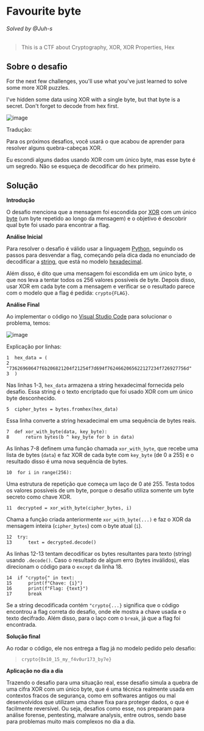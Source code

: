 # Favourite byte
###### Solved by @Juh-s
>This is a CTF about Cryptography, XOR, XOR Properties, Hex
## Sobre o desafio
For the next few challenges, you'll use what you've just learned to solve some more XOR puzzles.

I've hidden some data using XOR with a single byte, but that byte is a secret. Don't forget to decode from hex first.

![image](https://github.com/user-attachments/assets/78b8239b-e658-4fef-be8f-fcb2271a19e3)

Tradução:

Para os próximos desafios, você usará o que acabou de aprender para resolver alguns quebra-cabeças XOR.

Eu escondi alguns dados usando XOR com um único byte, mas esse byte é um segredo. Não se esqueça de decodificar do hex primeiro.

## Solução
**Introdução**

O desafio menciona que a mensagem foi escondida por [XOR](https://pt.wikipedia.org/wiki/Ou_exclusivo) com um único [byte](https://pt.wikipedia.org/wiki/Byte) (um byte repetido ao longo da mensagem) e o objetivo é descobrir qual byte foi usado para encontrar a flag.

**Análise Inicial**

Para resolver o desafio é válido usar a linguagem [Python](https://pt.wikipedia.org/wiki/Python), seguindo os passos para desvendar a flag, começando pela dica dada no enunciado de decodificar a [string](https://pt.wikipedia.org/wiki/Cadeia_de_caracteres), que está no modelo [hexadecimal](https://pt.wikipedia.org/wiki/Sistema_de_numera%C3%A7%C3%A3o_hexadecimal).

Além disso, é dito que uma mensagem foi escondida em um único byte, o que nos leva a tentar todos os 256 valores possíveis de byte. Depois disso, usar XOR em cada byte com a mensagem e verificar se o resultado parece com o modelo que a flag é pedida: `crypto{FLAG}`.

 
**Análise Final**

Ao implementar o código no [Visual Studio Code](https://pt.wikipedia.org/wiki/Visual_Studio_Code) para solucionar o problema, temos:

![image](https://github.com/user-attachments/assets/0a879457-1057-4822-9d06-72967183cc4c)

Explicação por linhas:

```
1  hex_data = (
2      "73626960647f6b206821204f21254f7d694f7624662065622127234f726927756d"
3  )
```
Nas linhas 1-3, `hex_data` armazena a string hexadecimal fornecida pelo desafio. Essa string é o texto encriptado que foi usado XOR com um único byte desconhecido.
```
5  cipher_bytes = bytes.fromhex(hex_data)
```
Essa linha converte a string hexadecimal em uma sequência de bytes reais.
```
7  def xor_with_byte(data, key_byte):
8      return bytes(b ^ key_byte for b in data)
```
As linhas 7-8 definem uma função chamada `xor_with_byte`, que recebe uma lista de bytes (`data`) e faz XOR de cada byte com `key_byte` (de 0 a 255) e o resultado disso é uma nova sequência de bytes.
```
10  for i in range(256):
```
Uma estrutura de repetição que começa um laço de 0 até 255. Testa todos os valores possíveis de um byte, porque o desafio utiliza somente um byte secreto como chave XOR.
```
11  decrypted = xor_with_byte(cipher_bytes, i)
```
Chama a função criada anteriormente `xor_with_byte(...)` e faz o XOR da mensagem inteira (`cipher_bytes`) com o byte atual (`i`).
```
12  try:
13      text = decrypted.decode()
```
As linhas 12-13 tentam decodificar os bytes resultantes para texto (string) usando `.decode()`. Caso o resultado de algum erro (bytes inválidos), elas direcionam o código para o `except` da linha 18.
```
14  if "crypto{" in text:
15      print(f"Chave: {i}")
16      print(f"Flag: {text}")
17      break
```
Se a string decodificada contém `"crypto{...}` significa que o código encontrou a flag correta do desafio, onde ele mostra a chave usada e o texto decifrado. Além disso, para o laço com o `break`, já que a flag foi encontrada.

**Solução final**

Ao rodar o código, ele nos entrega a flag já no modelo pedido pelo desafio:

>`crypto{0x10_15_my_f4v0ur173_by7e}`

**Aplicação no dia a dia**

Trazendo o desafio para uma situação real, esse desafio simula a quebra de uma cifra XOR com um único byte, que é uma técnica realmente usada em contextos fracos de segurança, como em softwares antigos ou mal desenvolvidos que utilizam uma chave fixa para proteger dados, o que é facilmente reversível. Ou seja, desafios como esse, nos preparam para análise forense, pentesting, malware analysis, entre outros, sendo base para problemas muito mais complexos no dia a dia.
